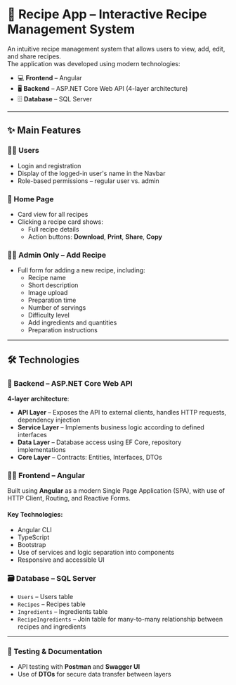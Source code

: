 # 🍴 Recipe App – Interactive Recipe Management System

An intuitive recipe management system that allows users to view, add, edit, and share recipes.  
The application was developed using modern technologies:

- 💻 **Frontend** – Angular  
- 🖥️ **Backend** – ASP.NET Core Web API (4-layer architecture)  
- 🗄️ **Database** – SQL Server

---

## ✨ Main Features

### 👨‍🍳 Users

- Login and registration  
- Display of the logged-in user's name in the Navbar  
- Role-based permissions – regular user vs. admin

### 📄 Home Page

- Card view for all recipes  
- Clicking a recipe card shows:  
  - Full recipe details  
  - Action buttons: **Download**, **Print**, **Share**, **Copy**

### 🧑‍💼 Admin Only – Add Recipe

- Full form for adding a new recipe, including:  
  - Recipe name  
  - Short description  
  - Image upload  
  - Preparation time  
  - Number of servings  
  - Difficulty level  
  - Add ingredients and quantities  
  - Preparation instructions

---

## 🛠️ Technologies

### 🔗 Backend – ASP.NET Core Web API

**4-layer architecture**:

- **API Layer** – Exposes the API to external clients, handles HTTP requests, dependency injection  
- **Service Layer** – Implements business logic according to defined interfaces  
- **Data Layer** – Database access using EF Core, repository implementations  
- **Core Layer** – Contracts: Entities, Interfaces, DTOs

### 🧑‍🎨 Frontend – Angular

Built using **Angular** as a modern Single Page Application (SPA), with use of HTTP Client, Routing, and Reactive Forms.

#### Key Technologies:

- Angular CLI  
- TypeScript  
- Bootstrap  
- Use of services and logic separation into components  
- Responsive and accessible UI

### 🗃️ Database – SQL Server

- `Users` – Users table  
- `Recipes` – Recipes table  
- `Ingredients` – Ingredients table  
- `RecipeIngredients` – Join table for many-to-many relationship between recipes and ingredients

---

### 🧪 Testing & Documentation

- API testing with **Postman** and **Swagger UI**  
- Use of **DTOs** for secure data transfer between layers
